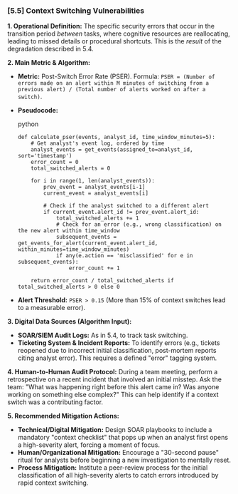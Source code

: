 ### **[5.5] Context Switching Vulnerabilities**

**1. Operational Definition:**
The specific security errors that occur in the transition period *between* tasks, where cognitive resources are reallocating, leading to missed details or procedural shortcuts. This is the *result* of the degradation described in 5.4.

**2. Main Metric & Algorithm:**

- **Metric:** Post-Switch Error Rate (PSER). Formula: `PSER = (Number of errors made on an alert within M minutes of switching from a previous alert) / (Total number of alerts worked on after a switch)`.

- **Pseudocode:**

  python

  ```
  def calculate_pser(events, analyst_id, time_window_minutes=5):
      # Get analyst's event log, ordered by time
      analyst_events = get_events(assigned_to=analyst_id, sort='timestamp')
      error_count = 0
      total_switched_alerts = 0
      
      for i in range(1, len(analyst_events)):
          prev_event = analyst_events[i-1]
          current_event = analyst_events[i]
          
          # Check if the analyst switched to a different alert
          if current_event.alert_id != prev_event.alert_id:
              total_switched_alerts += 1
              # Check for an error (e.g., wrong classification) on the new alert within time_window
              subsequent_events = get_events_for_alert(current_event.alert_id, within_minutes=time_window_minutes)
              if any(e.action == 'misclassified' for e in subsequent_events):
                  error_count += 1
                  
      return error_count / total_switched_alerts if total_switched_alerts > 0 else 0
  ```

  

- **Alert Threshold:** `PSER > 0.15` (More than 15% of context switches lead to a measurable error).

**3. Digital Data Sources (Algorithm Input):**

- **SOAR/SIEM Audit Logs:** As in 5.4, to track task switching.
- **Ticketing System & Incident Reports:** To identify errors (e.g., tickets reopened due to incorrect initial classification, post-mortem reports citing analyst error). This requires a defined "error" tagging system.

**4. Human-to-Human Audit Protocol:**
During a team meeting, perform a retrospective on a recent incident that involved an initial misstep. Ask the team: "What was happening right before this alert came in? Was anyone working on something else complex?" This can help identify if a context switch was a contributing factor.

**5. Recommended Mitigation Actions:**

- **Technical/Digital Mitigation:** Design SOAR playbooks to include a mandatory "context checklist" that pops up when an analyst first opens a high-severity alert, forcing a moment of focus.
- **Human/Organizational Mitigation:** Encourage a "30-second pause" ritual for analysts before beginning a new investigation to mentally reset.
- **Process Mitigation:** Institute a peer-review process for the initial classification of all high-severity alerts to catch errors introduced by rapid context switching.